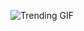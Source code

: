 
<!-- GIF_SECTION -->
![Trending GIF](https://media0.giphy.com/media/v1.Y2lkPThiYjIxNzcyb204bjdwcnRyY2J0dWNiZDhyZW03eGp4MTF0YTd5aWRkcjNsMHR5MiZlcD12MV9naWZzX3NlYXJjaCZjdD1n/JmJMzlXOiI0dq/giphy.gif)
<!-- END_GIF_SECTION -->
